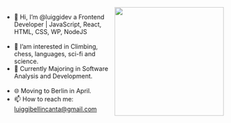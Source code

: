 
<img align="right" height="250px" src="https://user-images.githubusercontent.com/65421097/151588521-42310c46-cca7-4c12-a9f8-5d2271d6f4ee.png" />

- 👋 Hi, I’m @luiggidev a Frontend Developer | JavaScript, React, HTML, CSS, WP, NodeJS
<br></br>
- 👀 I’am interested in Climbing, chess, languages, sci-fi and science.
- 🌱 Currently Majoring in Software Analysis and Development.
<br></br>
- :globe_with_meridians: Moving to Berlin in April.
- 📫 How to reach me: luiggibellincanta@gmail.com

<!---
luiggidev/luiggidev is a ✨ special ✨ repository because its `README.md` (this file) appears on your GitHub profile.
You can click the Preview link to take a look at your changes.
--->

